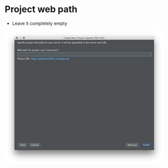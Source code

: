 # Project web path

* Leave it completely empty

<img src="resources/phpstorm/08_no_project_root.png">